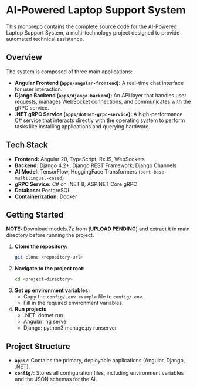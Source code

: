 # AI-Powered Laptop Support System

This monorepo contains the complete source code for the AI-Powered Laptop Support System, a multi-technology project designed to provide automated technical assistance.

## Overview

The system is composed of three main applications:
- **Angular Frontend (`apps/angular-frontend`):** A real-time chat interface for user interaction.
- **Django Backend (`apps/django-backend`):** An API layer that handles user requests, manages WebSocket connections, and communicates with the gRPC service.
- **.NET gRPC Service (`apps/dotnet-grpc-service`):** A high-performance C# service that interacts directly with the operating system to perform tasks like installing applications and querying hardware.

## Tech Stack

- **Frontend:** Angular 20, TypeScript, RxJS, WebSockets
- **Backend:** Django 4.2+, Django REST Framework, Django Channels
- **AI Model:** TensorFlow, HuggingFace Transformers (`bert-base-multilingual-cased`)
- **gRPC Service:** C# on .NET 8, ASP.NET Core gRPC
- **Database:** PostgreSQL
- **Containerization:** Docker

## Getting Started

**NOTE:** Download models.7z from (**UPLOAD PENDING**) and extract it in main directory before running the project.

1.  **Clone the repository:**
    ```bash
    git clone <repository-url>
    ```
2.  **Navigate to the project root:**
    ```bash
    cd <project-directory>
    ```
3.  **Set up environment variables:**
    - Copy the `config/.env.example` file to `config/.env`.
    - Fill in the required environment variables.
4. **Run projects**
   - .NET: dotnet run
   - Angular: ng serve
   - Django: python3 manage.py runserver

## Project Structure

- **`apps/`**: Contains the primary, deployable applications (Angular, Django, .NET).
- **`config/`**: Stores all configuration files, including environment variables and the JSON schemas for the AI.
